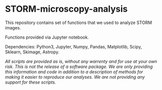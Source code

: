 # STORM-microscopy-analysis
This repository contains set of functions that we used to analyze STORM images.

Functions provided via Jupyter notebook.

Dependencies:
Python3, Jupyter, Numpy, Pandas, Matplotlib, Scipy, Sklearn, Skimage, Astropy.


*All scripts are provided as is, without any warrenty and for use at your own risk. This is not the release of a software package. We are only providing this information and code in addition to a description of methods for making it easier to reproduce our analyses. We are not providing any support for these scripts.*
